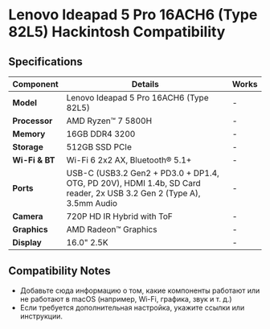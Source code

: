 # Lenovo Ideapad 5 Pro 16ACH6 (Type 82L5) Hackintosh Compatibility

## Specifications

| Component        | Details                                                        | Works |
|-----------------|----------------------------------------------------------------|-------|
| **Model**       | Lenovo Ideapad 5 Pro 16ACH6 (Type 82L5)                        | -     |
| **Processor**   | AMD Ryzen™ 7 5800H                                             | -     |
| **Memory**      | 16GB DDR4 3200                                                 | -     |
| **Storage**     | 512GB SSD PCIe                                                 | -     |
| **Wi-Fi & BT**  | Wi-Fi 6 2x2 AX, Bluetooth® 5.1+                                | -     |
| **Ports**       | USB-C (USB3.2 Gen2 + PD3.0 + DP1.4, OTG, PD 20V), HDMI 1.4b, SD Card reader, 2x USB 3.2 Gen 2 (Type A), 3.5mm Audio | -     |
| **Camera**      | 720P HD IR Hybrid with ToF                                     | -     |
| **Graphics**    | AMD Radeon™ Graphics                                           | -     |
| **Display**     | 16.0" 2.5K                                                     | -     |

## Compatibility Notes

- Добавьте сюда информацию о том, какие компоненты работают или не работают в macOS (например, Wi-Fi, графика, звук и т. д.)
- Если требуется дополнительная настройка, укажите ссылки или инструкции.
